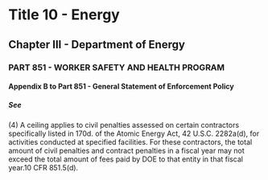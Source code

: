 
# Title 10 - Energy
## Chapter III - Department of Energy
### PART 851 - WORKER SAFETY AND HEALTH PROGRAM
#### Appendix B to Part 851 - General Statement of Enforcement Policy
##### See

(4) A ceiling applies to civil penalties assessed on certain contractors specifically listed in 170d. of the Atomic Energy Act, 42 U.S.C. 2282a(d), for activities conducted at specified facilities. For these contractors, the total amount of civil penalties and contract penalties in a fiscal year may not exceed the total amount of fees paid by DOE to that entity in that fiscal year.10 CFR 851.5(d).

